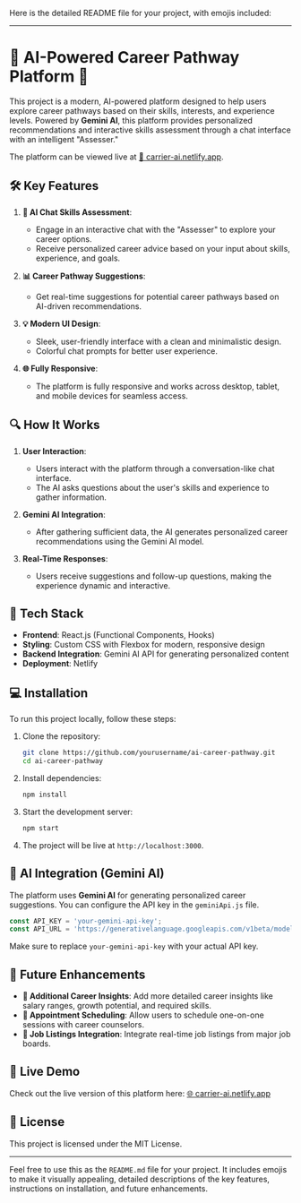 Here is the detailed README file for your project, with emojis included:

---

# 🚀 AI-Powered Career Pathway Platform 🌟

This project is a modern, AI-powered platform designed to help users explore career pathways based on their skills, interests, and experience levels. Powered by **Gemini AI**, this platform provides personalized recommendations and interactive skills assessment through a chat interface with an intelligent "Assesser."

The platform can be viewed live at [🔗 carrier-ai.netlify.app](https://carrier-ai.netlify.app/).

## 🛠️ Key Features

1. **💬 AI Chat Skills Assessment**:
   - Engage in an interactive chat with the "Assesser" to explore your career options.
   - Receive personalized career advice based on your input about skills, experience, and goals.

2. **📊 Career Pathway Suggestions**:
   - Get real-time suggestions for potential career pathways based on AI-driven recommendations.

3. **💡 Modern UI Design**:
   - Sleek, user-friendly interface with a clean and minimalistic design.
   - Colorful chat prompts for better user experience.

4. **🌐 Fully Responsive**:
   - The platform is fully responsive and works across desktop, tablet, and mobile devices for seamless access.

## 🔍 How It Works

1. **User Interaction**: 
   - Users interact with the platform through a conversation-like chat interface.
   - The AI asks questions about the user's skills and experience to gather information.

2. **Gemini AI Integration**:
   - After gathering sufficient data, the AI generates personalized career recommendations using the Gemini AI model.
   
3. **Real-Time Responses**: 
   - Users receive suggestions and follow-up questions, making the experience dynamic and interactive.

## 🧰 Tech Stack

- **Frontend**: React.js (Functional Components, Hooks)
- **Styling**: Custom CSS with Flexbox for modern, responsive design
- **Backend Integration**: Gemini AI API for generating personalized content
- **Deployment**: Netlify

## 💻 Installation

To run this project locally, follow these steps:

1. Clone the repository:

   ```bash
   git clone https://github.com/yourusername/ai-career-pathway.git
   cd ai-career-pathway
   ```

2. Install dependencies:

   ```bash
   npm install
   ```

3. Start the development server:

   ```bash
   npm start
   ```

4. The project will be live at `http://localhost:3000`.

## 🧠 AI Integration (Gemini AI)

The platform uses **Gemini AI** for generating personalized career suggestions. You can configure the API key in the `geminiApi.js` file.

```js
const API_KEY = 'your-gemini-api-key';
const API_URL = 'https://generativelanguage.googleapis.com/v1beta/models/gemini-1.5-flash-latest:generateContent';
```

Make sure to replace `your-gemini-api-key` with your actual API key.

## 🎯 Future Enhancements

- **🧩 Additional Career Insights**: Add more detailed career insights like salary ranges, growth potential, and required skills.
- **📅 Appointment Scheduling**: Allow users to schedule one-on-one sessions with career counselors.
- **🔗 Job Listings Integration**: Integrate real-time job listings from major job boards.

## 🚀 Live Demo

Check out the live version of this platform here: [🌐 carrier-ai.netlify.app](https://carrier-ai.netlify.app/)

## 📜 License

This project is licensed under the MIT License.

---

Feel free to use this as the `README.md` file for your project. It includes emojis to make it visually appealing, detailed descriptions of the key features, instructions on installation, and future enhancements.
